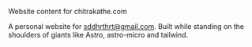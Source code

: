 Website content for chitrakathe.com

A personal website for sddhrthrt@gmail.com. Built while standing on the shoulders of giants like Astro, astro-micro and tailwind.